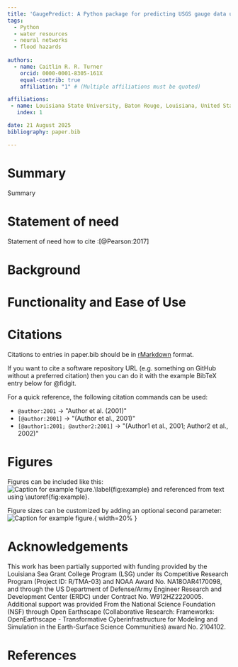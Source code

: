 ```yaml
---
title: 'GaugePredict: A Python package for predicting USGS gauge data using neural networks'
tags:
  - Python
  - water resources
  - neural networks
  - flood hazards
  
authors:
  - name: Caitlin R. R. Turner
    orcid: 0000-0001-8305-161X 
    equal-contrib: true
    affiliation: "1" # (Multiple affiliations must be quoted)

affiliations:
 - name: Louisiana State University, Baton Rouge, Louisiana, United States
   index: 1

date: 21 August 2025
bibliography: paper.bib

---
```


# Summary

Summary 

# Statement of need

Statement of need
how to cite :[@Pearson:2017] 

# Background

# Functionality and Ease of Use

# Citations

Citations to entries in paper.bib should be in
[rMarkdown](http://rmarkdown.rstudio.com/authoring_bibliographies_and_citations.html)
format.

If you want to cite a software repository URL (e.g. something on GitHub without a preferred
citation) then you can do it with the example BibTeX entry below for @fidgit.

For a quick reference, the following citation commands can be used:
- `@author:2001`  ->  "Author et al. (2001)"
- `[@author:2001]` -> "(Author et al., 2001)"
- `[@author1:2001; @author2:2001]` -> "(Author1 et al., 2001; Author2 et al., 2002)"

# Figures

Figures can be included like this:
![Caption for example figure.\label{fig:example}](figure.png)
and referenced from text using \autoref{fig:example}.

Figure sizes can be customized by adding an optional second parameter:
![Caption for example figure.](figure.png){ width=20% }

# Acknowledgements

This work has been partially supported with funding provided by the Louisiana Sea Grant College Program (LSG) under its Competitive Research Program (Project ID: R/TMA-03) and NOAA Award No. NA18OAR4170098, and through the US Department of Defense/Army Engineer Research and Development Center (ERDC) under Contract No. W912HZ2220005. Additional support was provided From the National Science Foundation (NSF) through Open Earthscape (Collaborative Research: Frameworks: OpenEarthscape - Transformative Cyberinfrastructure for Modeling and Simulation in the Earth-Surface Science Communities) award No. 2104102.

# References